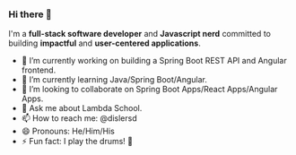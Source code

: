 ### Hi there 👋

I'm a **full-stack software developer** and **Javascript nerd** committed to building **impactful** and **user-centered applications**.

- 🔭 I’m currently working on building a Spring Boot REST API and Angular frontend.
- 🌱 I’m currently learning Java/Spring Boot/Angular.
- 👯 I’m looking to collaborate on Spring Boot Apps/React Apps/Angular Apps.
- 💬 Ask me about Lambda School.
- 📫 How to reach me: @dislersd
- 😄 Pronouns: He/Him/His
- ⚡ Fun fact: I play the drums! 🥁
